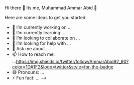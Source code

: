 Hi there 👋 Its me, Muhammad Ammar Abid 💙  


Here are some ideas to get you started:

- 🔭 I’m currently working on ... 
- 🌱 I’m currently learning ...
- 👯 I’m looking to collaborate on ...
- 🤔 I’m looking for help with ...
- 💬 Ask me about ...
- 📫 How to reach me: ...https://img.shields.io/twitter/follow/AmmarAbid92_90?color=1DA1F2&logo=twitter&style=for-the-badge
- 😄 Pronouns: ...
- ⚡ Fun fact: ...
-->

